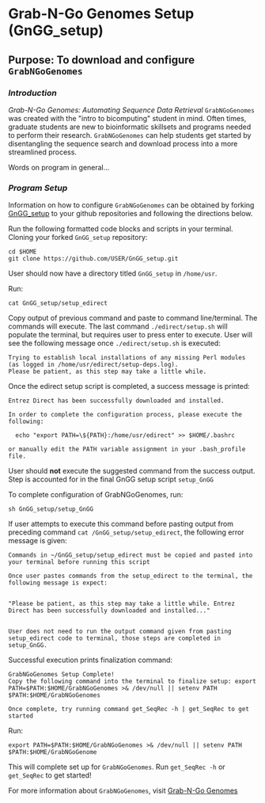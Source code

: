# Grab-N-Go Genomes Setup (GnGG_setup)
## Purpose: To download and configure `GrabNGoGenomes`

### _Introduction_
_Grab-N-Go Genomes: Automating Sequence Data Retrieval_
`GrabNGoGenomes` was created with the "intro to bicomputing" student in mind. Often times, graduate students are new to bioinformatic skillsets and programs needed to perform their research. `GrabNGoGenomes` can help students get started by disentangling the sequence search and download process into a more streamlined process.

Words on program in general...

### _Program Setup_
Information on how to configure `GrabNGoGenomes` can be obtained by forking [GnGG_setup](https://github.com/adc0032/GnGG_setup) to your github repositories and following the directions below. 

Run the following formatted code blocks and scripts in your terminal.
Cloning your forked `GnGG_setup` repository:
```
cd $HOME
git clone https://github.com/USER/GnGG_setup.git
```
User should now have a directory titled `GnGG_setup` in `/home/usr`. 

Run:
```
cat GnGG_setup/setup_edirect

```
Copy output of previous command and paste to command line/terminal. The commands will execute. The last command `./edirect/setup.sh` will populate the terminal, but requires user to press enter to execute.
User will see the following message once `./edirect/setup.sh` is executed:

```
Trying to establish local installations of any missing Perl modules
(as logged in /home/usr/edirect/setup-deps.log).
Please be patient, as this step may take a little while.
```
Once the edirect setup script is completed, a success message is printed:

```
Entrez Direct has been successfully downloaded and installed.

In order to complete the configuration process, please execute the following:

  echo "export PATH=\${PATH}:/home/usr/edirect" >> $HOME/.bashrc

or manually edit the PATH variable assignment in your .bash_profile file.
```

User should __not__ execute the suggested command from the success output. Step is accounted for in the final GnGG setup script `setup_GnGG`

To complete configuration of GrabNGoGenomes, run:
```
sh GnGG_setup/setup_GnGG
```
If user attempts to execute this command before pasting output from preceding command `cat /GnGG_setup/setup_edirect`, the following error message is given:
```
Commands in ~/GnGG_setup/setup_edirect must be copied and pasted into your terminal before running this script

Once user pastes commands from the setup_edirect to the terminal, the following message is expect:


"Please be patient, as this step may take a little while. Entrez Direct has been successfully downloaded and installed..."


User does not need to run the output command given from pasting setup_edirect code to terminal, those steps are completed in setup_GnGG.
```
Successful execution prints finalization command:
```
GrabNGoGenomes Setup Complete!
Copy the following command into the terminal to finalize setup: export PATH=$PATH:$HOME/GrabNGoGenomes >& /dev/null || setenv PATH $PATH:$HOME/GrabNGoGenomes

Once complete, try running command get_SeqRec -h | get_SeqRec to get started
```
Run:
```
export PATH=$PATH:$HOME/GrabNGoGenomes >& /dev/null || setenv PATH $PATH:$HOME/GrabNGoGenome
```
This will complete set up for `GrabNGoGenomes`. Run `get_SeqRec -h` or `get_SeqRec` to get started!

For more information about `GrabNGoGenomes`, visit [Grab-N-Go Genomes](https://github.com/adc0032/GrabNGoGenomes)
